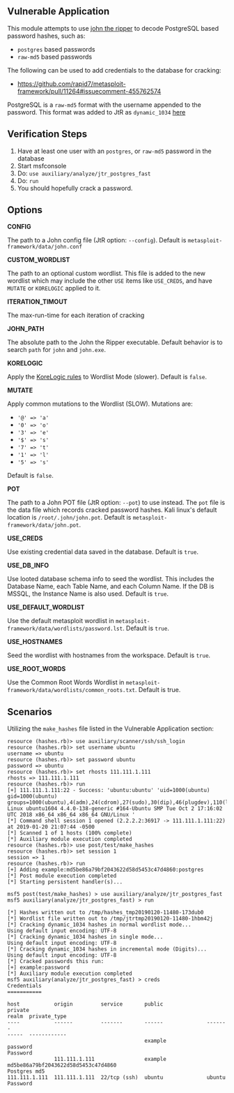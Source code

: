 ## Vulnerable Application

  This module attempts to use [john the ripper](https://www.openwall.com/john/) to decode PostgreSQL
  based password hashes, such as:

  * `postgres` based passwords
  * `raw-md5` based passwords

  The following can be used to add credentials to the database for cracking:

  * https://github.com/rapid7/metasploit-framework/pull/11264#issuecomment-455762574

  PostgreSQL is a `raw-md5` format with the username appended to the password.  This format was
  added to JtR as `dynamic_1034` [here](https://github.com/magnumripper/JohnTheRipper/commit/e57d740bed5c4f4e40a0ff346bcdde270a8173e6)

## Verification Steps

  1. Have at least one user with an `postgres`, or `raw-md5` password in the database
  2. Start msfconsole
  3. Do: ```use auxiliary/analyze/jtr_postgres_fast```
  4. Do: ```run```
  5. You should hopefully crack a password.

## Options


   **CONFIG**

   The path to a John config file (JtR option: `--config`).  Default is `metasploit-framework/data/john.conf`

   **CUSTOM_WORDLIST**

   The path to an optional custom wordlist.  This file is added to the new wordlist which may include the other
   `USE` items like `USE_CREDS`, and have `MUTATE` or `KORELOGIC` applied to it.

   **ITERATION_TIMOUT**

   The max-run-time for each iteration of cracking

   **JOHN_PATH**

   The absolute path to the John the Ripper executable.  Default behavior is to search `path` for
   `john` and `john.exe`.

   **KORELOGIC**

   Apply the [KoreLogic rules](http://contest-2010.korelogic.com/rules.html) to Wordlist Mode (slower).
   Default is `false`.

   **MUTATE**

   Apply common mutations to the Wordlist (SLOW).  Mutations are:

   * `'@' => 'a'`
   * `'0' => 'o'`
   * `'3' => 'e'`
   * `'$' => 's'`
   * `'7' => 't'`
   * `'1' => 'l'`
   * `'5' => 's'`

   Default is `false`.

   **POT**

   The path to a John POT file (JtR option: `--pot`) to use instead.  The `pot` file is the data file which
   records cracked password hashes.  Kali linux's default location is `/root/.john/john.pot`.
   Default is `metasploit-framework/data/john.pot`.

   **USE_CREDS**

   Use existing credential data saved in the database.  Default is `true`.

   **USE_DB_INFO**

   Use looted database schema info to seed the wordlist.  This includes the Database Name, each Table Name,
   and each Column Name.  If the DB is MSSQL, the Instance Name is also used.  Default is `true`.

   **USE_DEFAULT_WORDLIST**

   Use the default metasploit wordlist in `metasploit-framework/data/wordlists/password.lst`.  Default is
   `true`.

   **USE_HOSTNAMES**

   Seed the wordlist with hostnames from the workspace.  Default is `true`.

   **USE_ROOT_WORDS**

   Use the Common Root Words Wordlist in `metasploit-framework/data/wordlists/common_roots.txt`.  Default
   is true.

## Scenarios

Utilizing the `make_hashes` file listed in the Vulnerable Application section:

```
resource (hashes.rb)> use auxiliary/scanner/ssh/ssh_login
resource (hashes.rb)> set username ubuntu
username => ubuntu
resource (hashes.rb)> set password ubuntu
password => ubuntu
resource (hashes.rb)> set rhosts 111.111.1.111
rhosts => 111.111.1.111
resource (hashes.rb)> run
[+] 111.111.1.111:22 - Success: 'ubuntu:ubuntu' 'uid=1000(ubuntu) gid=1000(ubuntu) groups=1000(ubuntu),4(adm),24(cdrom),27(sudo),30(dip),46(plugdev),110(lxd),115(lpadmin),116(sambashare) Linux ubuntu1604 4.4.0-138-generic #164-Ubuntu SMP Tue Oct 2 17:16:02 UTC 2018 x86_64 x86_64 x86_64 GNU/Linux '
[*] Command shell session 1 opened (2.2.2.2:36917 -> 111.111.1.111:22) at 2019-01-20 21:07:44 -0500
[*] Scanned 1 of 1 hosts (100% complete)
[*] Auxiliary module execution completed
resource (hashes.rb)> use post/test/make_hashes
resource (hashes.rb)> set session 1
session => 1
resource (hashes.rb)> run
[+] Adding example:md5be86a79bf2043622d58d5453c47d4860:postgres
[*] Post module execution completed
[*] Starting persistent handler(s)...
```
```
msf5 post(test/make_hashes) > use auxiliary/analyze/jtr_postgres_fast 
msf5 auxiliary(analyze/jtr_postgres_fast) > run

[*] Hashes written out to /tmp/hashes_tmp20190120-11480-173dub0
[*] Wordlist file written out to /tmp/jtrtmp20190120-11480-1hbm42j
[*] Cracking dynamic_1034 hashes in normal wordlist mode...
Using default input encoding: UTF-8
[*] Cracking dynamic_1034 hashes in single mode...
Using default input encoding: UTF-8
[*] Cracking dynamic_1034 hashes in incremental mode (Digits)...
Using default input encoding: UTF-8
[*] Cracked passwords this run:
[+] example:password
[*] Auxiliary module execution completed
msf5 auxiliary(analyze/jtr_postgres_fast) > creds
Credentials
===========

host           origin         service       public              private                                                                                                                                         realm  private_type
----           ------         -------       ------              -------                                                                                                                                         -----  ------------
                                            example             password                                                                                                                                               Password
               111.111.1.111                example             md5be86a79bf2043622d58d5453c47d4860                                                                                                                    Postgres md5
111.111.1.111  111.111.1.111  22/tcp (ssh)  ubuntu              ubuntu                                                                                                                                                 Password
```
